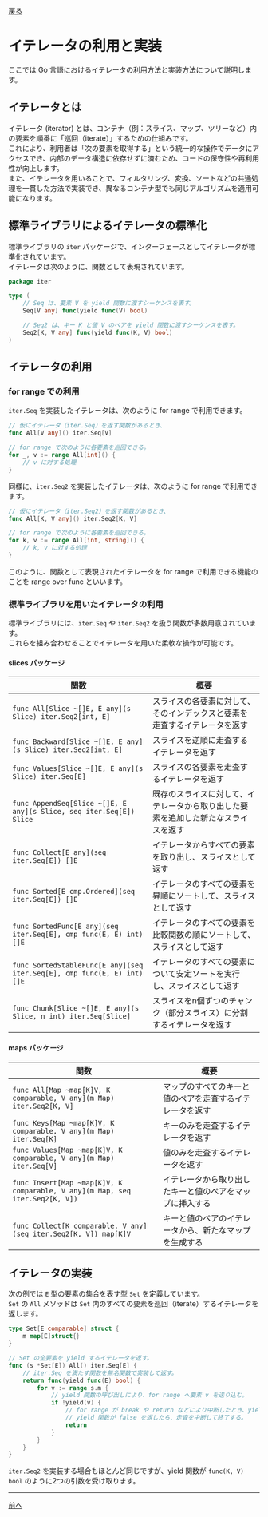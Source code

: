 [戻る](../README.md)

# イテレータの利用と実装

ここでは Go 言語におけるイテレータの利用方法と実装方法について説明します。

## イテレータとは

イテレータ (iterator) とは、コンテナ（例：スライス、マップ、ツリーなど）内の要素を順番に「巡回（iterate）」するための仕組みです。  
これにより、利用者は「次の要素を取得する」という統一的な操作でデータにアクセスでき、内部のデータ構造に依存せずに済むため、コードの保守性や再利用性が向上します。  
また、イテレータを用いることで、フィルタリング、変換、ソートなどの共通処理を一貫した方法で実装でき、異なるコンテナ型でも同じアルゴリズムを適用可能になります。

## 標準ライブラリによるイテレータの標準化

標準ライブラリの `iter` パッケージで、インターフェースとしてイテレータが標準化されています。  
イテレータは次のように、関数として表現されています。

```go
package iter

type (
    // Seq は、要素 V を yield 関数に渡すシーケンスを表す。
    Seq[V any] func(yield func(V) bool)

    // Seq2 は、キー K と値 V のペアを yield 関数に渡すシーケンスを表す。
    Seq2[K, V any] func(yield func(K, V) bool)
)
```

## イテレータの利用

### for range での利用

`iter.Seq` を実装したイテレータは、次のように for range で利用できます。

```go
// 仮にイテレータ（iter.Seq）を返す関数があるとき、
func All[V any]() iter.Seq[V]

// for range で次のように各要素を巡回できる。
for _, v := range All[int]() {
    // v に対する処理
}
```

同様に、`iter.Seq2` を実装したイテレータは、次のように for range で利用できます。

```go
// 仮にイテレータ（iter.Seq2）を返す関数があるとき、
func All[K, V any]() iter.Seq2[K, V]

// for range で次のように各要素を巡回できる。
for k, v := range All[int, string]() {
    // k, v に対する処理
}
```

このように、関数として表現されたイテレータを for range で利用できる機能のことを range over func といいます。

### 標準ライブラリを用いたイテレータの利用

標準ライブラリには、`iter.Seq` や `iter.Seq2` を扱う関数が多数用意されています。  
これらを組み合わせることでイテレータを用いた柔軟な操作が可能です。

#### slices パッケージ

| 関数                                                                    | 概要                                                                               |
| ----------------------------------------------------------------------- | ---------------------------------------------------------------------------------- |
| `func All[Slice ~[]E, E any](s Slice) iter.Seq2[int, E]`                | スライスの各要素に対して、そのインデックスと要素を走査するイテレータを返す         |
| `func Backward[Slice ~[]E, E any](s Slice) iter.Seq2[int, E]`           | スライスを逆順に走査するイテレータを返す                                           |
| `func Values[Slice ~[]E, E any](s Slice) iter.Seq[E]`                   | スライスの各要素を走査するイテレータを返す                                         |
| `func AppendSeq[Slice ~[]E, E any](s Slice, seq iter.Seq[E]) Slice`     | 既存のスライスに対して、イテレータから取り出した要素を追加した新たなスライスを返す |
| `func Collect[E any](seq iter.Seq[E]) []E`                              | イテレータからすべての要素を取り出し、スライスとして返す                           |
| `func Sorted[E cmp.Ordered](seq iter.Seq[E]) []E`                       | イテレータのすべての要素を昇順にソートして、スライスとして返す                     |
| `func SortedFunc[E any](seq iter.Seq[E], cmp func(E, E) int) []E`       | イテレータのすべての要素を比較関数の順にソートして、スライスとして返す             |
| `func SortedStableFunc[E any](seq iter.Seq[E], cmp func(E, E) int) []E` | イテレータのすべての要素について安定ソートを実行し、スライスとして返す             |
| `func Chunk[Slice ~[]E, E any](s Slice, n int) iter.Seq[Slice]`         | スライスをn個ずつのチャンク（部分スライス）に分割するイテレータを返す              |

#### maps パッケージ

| 関数                                                                         | 概要                                                     |
| ---------------------------------------------------------------------------- | -------------------------------------------------------- |
| `func All[Map ~map[K]V, K comparable, V any](m Map) iter.Seq2[K, V]`         | マップのすべてのキーと値のペアを走査するイテレータを返す |
| `func Keys[Map ~map[K]V, K comparable, V any](m Map) iter.Seq[K]`            | キーのみを走査するイテレータを返す                       |
| `func Values[Map ~map[K]V, K comparable, V any](m Map) iter.Seq[V]`          | 値のみを走査するイテレータを返す                         |
| `func Insert[Map ~map[K]V, K comparable, V any](m Map, seq iter.Seq2[K, V])` | イテレータから取り出したキーと値のペアをマップに挿入する |
| `func Collect[K comparable, V any](seq iter.Seq2[K, V]) map[K]V`             | キーと値のペアのイテレータから、新たなマップを生成する   |

## イテレータの実装

次の例では `E` 型の要素の集合を表す型 `Set` を定義しています。  
`Set` の `All` メソッドは `Set` 内のすべての要素を巡回（iterate）するイテレータを返します。

```go
type Set[E comparable] struct {
    m map[E]struct{}
}

// Set の全要素を yield するイテレータを返す。
func (s *Set[E]) All() iter.Seq[E] {
    // iter.Seq を満たす関数を無名関数で実装して返す。
    return func(yield func(E) bool) {
        for v := range s.m {
            // yield 関数の呼び出しにより、for range へ要素 v を送り込む。
            if !yield(v) {
                // for range が break や return などにより中断したとき、yield 関数は false を返す。
                // yield 関数が false を返したら、走査を中断して終了する。
                return
            }
        }
    }
}
```

`iter.Seq2` を実装する場合もほとんど同じですが、yield 関数が `func(K, V) bool` のように2つの引数を受け取ります。

----
[前へ](../09_ジェネリクスと型制約/README.md)
